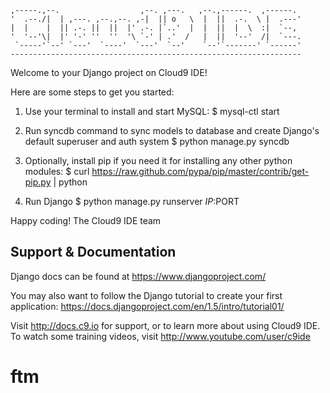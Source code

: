 
    ,-----.,--.                  ,--. ,---.   ,--.,------.  ,------.
    '  .--./|  | ,---. ,--.,--. ,-|  || o   \  |  ||  .-.  \ |  .---'
    |  |    |  || .-. ||  ||  |' .-. |`..'  |  |  ||  |  \  :|  `--, 
    '  '--'\|  |' '-' ''  ''  '\ `-' | .'  /   |  ||  '--'  /|  `---.
     `-----'`--' `---'  `----'  `---'  `--'    `--'`-------' `------'
    ----------------------------------------------------------------- 


Welcome to your Django project on Cloud9 IDE!

Here are some steps to get you started:

1) Use your terminal to install and start MySQL:
$ mysql-ctl start

2) Run syncdb command to sync models to database and create Django's default superuser and auth system
$ python manage.py syncdb

3) Optionally, install pip if you need it for installing any other python modules:
$ curl https://raw.github.com/pypa/pip/master/contrib/get-pip.py | python

4) Run Django
$ python manage.py runserver $IP:$PORT


Happy coding!
The Cloud9 IDE team

## Support & Documentation

Django docs can be found at https://www.djangoproject.com/

You may also want to follow the Django tutorial to create your first application:
https://docs.djangoproject.com/en/1.5/intro/tutorial01/

Visit http://docs.c9.io for support, or to learn more about using Cloud9 IDE.
To watch some training videos, visit http://www.youtube.com/user/c9ide
# ftm
